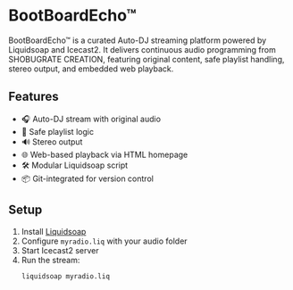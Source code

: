 # BootBoardEcho™

BootBoardEcho™ is a curated Auto-DJ streaming platform powered by Liquidsoap and Icecast2. It delivers continuous audio programming from SHOBUGRATE CREATION, featuring original content, safe playlist handling, stereo output, and embedded web playback.

## Features

- 🎧 Auto-DJ stream with original audio
- 🧠 Safe playlist logic
- 🔊 Stereo output
- 🌐 Web-based playback via HTML homepage
- 🛠️ Modular Liquidsoap script
- 📦 Git-integrated for version control

## Setup

1. Install [Liquidsoap](https://www.liquidsoap.info/)
2. Configure `myradio.liq` with your audio folder
3. Start Icecast2 server
4. Run the stream:
   ```bash
   liquidsoap myradio.liq
